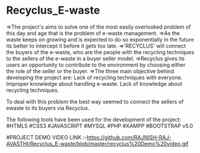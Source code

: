 # Recyclus_E-waste
=>The project's aims to solve one of the most easily overlooked problem of
this day and age that is the problem of e-waste management.
=>As the waste keeps on growing and is expected to do so exponentially in
the future its better to intercept it before it gets too late.
=>'RECYCLUS' will connect the buyers of the e-waste, who are the people
with the recycling techniques to the sellers of the e-waste in a buyer seller
model.
=>Recyclus gives its users an opportunity to contribute to the environment
by choosing either the role of the seller or the buyer.
=>The three main objective behind developing the project are:
Lack of recycling techniques with everyone.
Improper knowledge about handling e-waste.
Lack of knowledge about recycling techniques.

To deal with this problem the best way seemed to connect the sellers of ewaste
to its buyers via Recyclus.

The following tools have been used for the development of the project:
#HTML5 
#CSS3 
#JAVASCRIPT 
#MYSQL
#PHP
#XAMPP 
#BOOTSTRAP v5.0

#PROJECT DEMO VIDEO 
LINK :-https://github.com/RAJNISH-RAJ-AVASTHI/Recyclus_E-waste/blob/master/recyclus%20Demo%20video.gif
